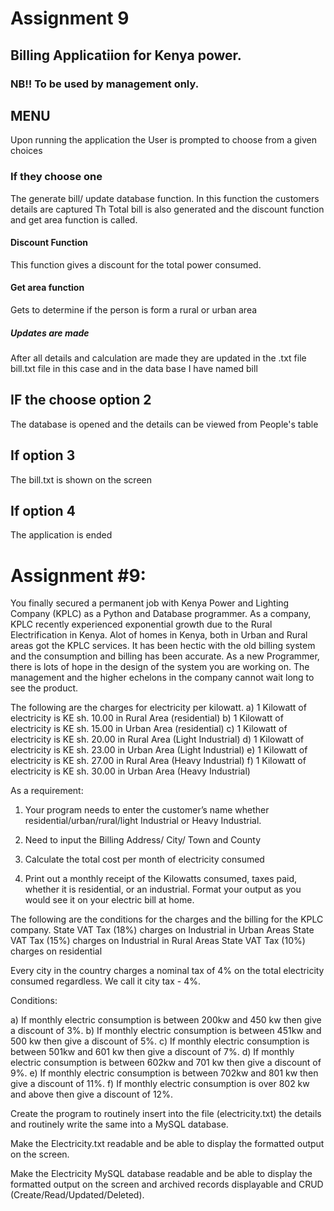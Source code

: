 # Assignment 9
## Billing Applicatiion for Kenya power.
### NB!! To be used by management only.


## MENU
Upon running the application the User is prompted to choose from a given choices

### If they choose one
The generate bill/ update database function.
In this function the customers details are captured 
Th Total bill is also generated and the discount function and get area function is called.

#### Discount Function
This function gives a discount for the total power consumed.
#### Get area function
Gets to determine if the person is form a rural or urban area

##### Updates are made
After all details and calculation are made they are updated in the .txt file bill.txt file in this case and in the data base I have named bill

## IF the choose option 2
The database is opened and the details can be viewed from People's table

## If option 3  
The bill.txt is shown on the screen

## If option 4 
The application is ended


# Assignment #9:
You finally secured a permanent job with Kenya Power and Lighting Company (KPLC) as a Python and Database programmer. As a company, KPLC recently experienced exponential growth due to the Rural Electrification in Kenya. Alot of homes in Kenya, both in Urban and Rural areas got the KPLC services. It has been hectic with the old billing system and the consumption and billing has been accurate. As a new Programmer, there is lots of hope in the design of the system you are working on. The management and the higher echelons in the company cannot wait long to see the product.

The following are the charges for electricity per kilowatt. 
a)	1 Kilowatt of electricity is KE sh. 10.00 in Rural Area (residential)
b)	1 Kilowatt of electricity is KE sh. 15.00 in Urban Area (residential)
c)	1 Kilowatt of electricity is KE sh. 20.00 in Rural Area (Light Industrial)
d)	1 Kilowatt of electricity is KE sh. 23.00 in Urban Area (Light Industrial)
e)	1 Kilowatt of electricity is KE sh. 27.00 in Rural Area (Heavy Industrial)
f)	1 Kilowatt of electricity is KE sh. 30.00 in Urban Area (Heavy Industrial)


As a requirement:

1)	Your program needs to enter the customer’s name whether residential/urban/rural/light Industrial or Heavy Industrial.

2)	Need to input the Billing Address/ City/ Town and County

3)	Calculate the total cost per month of electricity consumed

4)	Print out a monthly receipt of the Kilowatts consumed, taxes paid, whether it is residential, or an industrial. Format your output as you would see it on your electric bill at home.

The following are the conditions for the charges and the billing for the KPLC company.
State VAT Tax (18%) charges on Industrial in Urban Areas
State VAT Tax (15%) charges on Industrial in Rural Areas
State VAT Tax (10%) charges on residential

Every city in the country charges a nominal tax of 4% on the total electricity consumed regardless. We call it city tax - 4%. 





Conditions:
 
a)	If monthly electric consumption is between 200kw and 450 kw then give a discount of 3%.
b)	If monthly electric consumption is between 451kw and 500 kw then give a discount of 5%.
c)	If monthly electric consumption is between 501kw and 601 kw then give a discount of 7%.
d)	If monthly electric consumption is between 602kw and 701 kw then give a discount of 9%.
e)	If monthly electric consumption is between 702kw and 801 kw then give a discount of 11%.
f)	If monthly electric consumption is over 802 kw and above then give a discount of 12%.

Create the program to routinely insert into the file (electricity.txt)  the details and routinely write the same into a MySQL database.

Make the Electricity.txt readable and be able to display the formatted output on the screen.

Make the Electricity MySQL database readable and be able to display the formatted output on the screen and archived records displayable and CRUD (Create/Read/Updated/Deleted).





